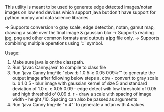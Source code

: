 This utility is meant to be used to generate edge detected images/notan images on low end devices 
which support java but don't have support for python numpy and data science libraries.

-> Supports conversion to gray scale, edge detection, notan, gamut map, drawing a scale over the final image & gaussian blur
-> Supports reading jpg, png and other common formats and outputs a jpg file only.
-> Supports combining multiple operations using '::' symbol.

Usage:
1. Make sure java is on the classpath.
2. Run 'javac Canny.java' to compile to class file
3. Run 'java Canny ImgFile "cbw::b 1.0 5::e 0.05 0.09::r"' to generate the output image after following below steps
	a. cbw - convert to gray scale
	b. b 1.0 5 - blur image with gaussian kernel of size 5 and standard deviation of 1.0
	c.  e 0.05 0.09 - edge detect with low threshold of 0.05 and high threshold of 0.09
	d. r - draw a scale with spacing of image width - height /10. Spacing can also be passed as arguments
4. Run 'java Canny ImgFile "n 4"' to generate a notan with 4 values. 
